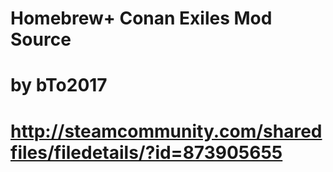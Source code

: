 # Homebrew+ Conan Exiles Mod Source
# by bTo2017
# http://steamcommunity.com/sharedfiles/filedetails/?id=873905655
